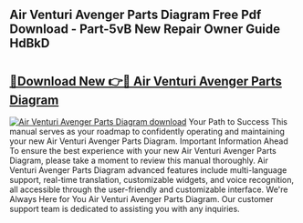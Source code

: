 ## Air Venturi Avenger Parts Diagram Free Pdf Download - Part-5vB New Repair Owner Guide HdBkD

# <h2><a href="http://dfmyntn.blite.top/?on=Air+Venturi+Avenger+Parts+Diagram">🔗Download New 👉🔴 Air Venturi Avenger Parts Diagram</a></h2>

[![Air Venturi Avenger Parts Diagram download](https://i.imgur.com/lujVjoI.png)](http://dfmyntn.blite.top/?on=Air+Venturi+Avenger+Parts+Diagram)
Your Path to Success This manual serves as your roadmap to confidently operating and maintaining your new Air Venturi Avenger Parts Diagram. Important Information Ahead To ensure the best experience with your new Air Venturi Avenger Parts Diagram, please take a moment to review this manual thoroughly. Air Venturi Avenger Parts Diagram advanced features include multi-language support, real-time translation, customizable widgets, and voice recognition, all accessible through the user-friendly and customizable interface. We're Always Here for You Air Venturi Avenger Parts Diagram. Our customer support team is dedicated to assisting you with any inquiries.
